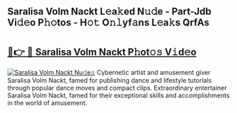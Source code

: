 ## Saralisa Volm Nackt L𝚎a𝚔ed N𝚞𝚍e - Part-Jdb Vi𝚍𝚎o P𝚑𝚘tos - H𝚘𝚝 O𝚗𝚕yf𝚊ns L𝚎a𝚔s QrfAs

# <h2><a href="http://kff0nhk.oniu.top/?m=Saralisa+Volm+Nackt">🔗👉 🔴 Saralisa Volm Nackt P𝚑ot𝚘𝚜 V𝚒d𝚎o</a></h2>

[![Saralisa Volm Nackt Nu𝚍e𝚜](https://i.imgur.com/0qMVB7G.gif)](http://kff0nhk.oniu.top/?m=Saralisa+Volm+Nackt)
Cybernetic artist and amusement giver Saralisa Volm Nackt, famed for publishing dance and lifestyle tutorials through popular dance moves and compact clips. Extraordinary entertainer Saralisa Volm Nackt, famed for their exceptional skills and accomplishments in the world of amusement.  
